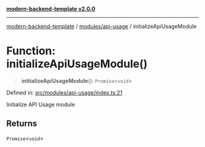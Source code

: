 [**modern-backend-template v2.0.0**](../../../README.md)

***

[modern-backend-template](../../../modules.md) / [modules/api-usage](../README.md) / initializeApiUsageModule

# Function: initializeApiUsageModule()

> **initializeApiUsageModule**(): `Promise`\<`void`\>

Defined in: [src/modules/api-usage/index.ts:21](https://github.com/maemreyo/saas-4cus-nodejs/blob/2a5b3f3aa11335dfa561e80e1feabb8e6084261e/src/modules/api-usage/index.ts#L21)

Initialize API Usage module

## Returns

`Promise`\<`void`\>
